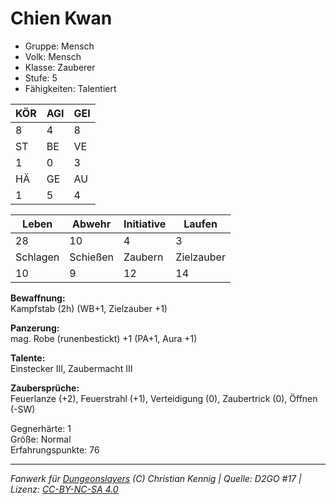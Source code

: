 # Chien Kwan  
- Gruppe: Mensch  
- Volk: Mensch  
- Klasse: Zauberer  
- Stufe: 5  
- Fähigkeiten: Talentiert  


| KÖR | AGI | GEI |  
| --- | --- | --- |  
| 8   | 4   | 8   |
| ST  | BE  | VE  |  
| 1   | 0   | 3   |
| HÄ  | GE  | AU  |  
| 1   | 5   | 4   |


| Leben    | Abwehr   | Initiative | Laufen     |
| -------- | -------- | ---------- | ---------- |
| 28       | 10       | 4          | 3          |
| Schlagen | Schießen | Zaubern    | Zielzauber |
| 10       | 9        | 12         | 14         |

**Bewaffnung:**  
Kampfstab (2h) (WB+1, Zielzauber +1)

**Panzerung:**  
mag. Robe (runenbestickt) +1 (PA+1, Aura +1)

**Talente:**  
Einstecker III, Zaubermacht III

**Zaubersprüche:**  
Feuerlanze (+2), Feuerstrahl (+1), Verteidigung (0), Zaubertrick (0), Öffnen (-SW)

Gegnerhärte: 1  
Größe: Normal  
Erfahrungspunkte: 76  



___
*Fanwerk für [Dungeonslayers](https://www.dungeonslayers.net/) (C) Christian Kennig | Quelle: D2GO #17 | Lizenz: [CC-BY-NC-SA 4.0](https://creativecommons.org/licenses/by-nc-sa/4.0/deed.de)*